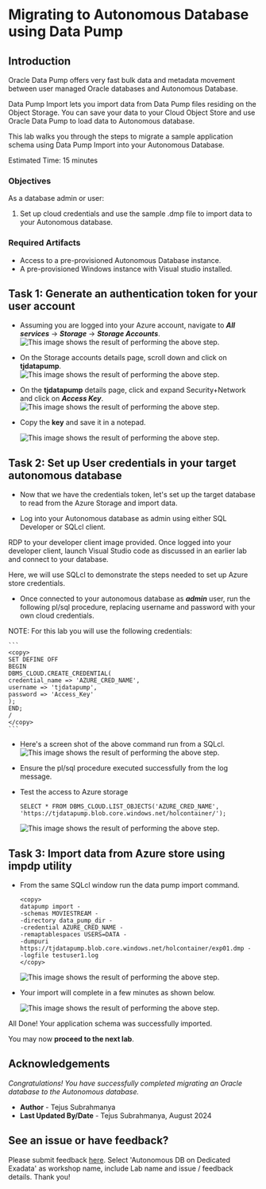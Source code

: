 # Migrating to Autonomous Database using Data Pump

## Introduction
Oracle Data Pump offers very fast bulk data and metadata movement between user managed Oracle databases and Autonomous Database.

Data Pump Import lets you import data from Data Pump files residing on the Object Storage. You can save your data to your Cloud Object Store and use Oracle Data Pump to load data to Autonomous database.

This lab walks you through the steps to migrate a sample application schema using Data Pump Import into your Autonomous Database.

Estimated Time: 15 minutes


### Objectives

As a database admin or user:
1. Set up cloud credentials and use the sample .dmp file to import data to your Autonomous database.


### Required Artifacts
- Access to a pre-provisioned Autonomous Database instance.
- A pre-provisioned Windows instance with Visual studio installed.


## Task 1: Generate an authentication token for your user account

- Assuming you are logged into your Azure account, navigate to ***All services*** -> ***Storage*** -> ***Storage Accounts***.
    ![This image shows the result of performing the above step.](./images/storage.png " ") 

- On the Storage accounts details page, scroll down and click on **tjdatapump**.
    ![This image shows the result of performing the above step.](./images/storage2.png " ")

- On the **tjdatapump** details page, click and expand Security+Network and click on ***Access Key***.
    ![This image shows the result of performing the above step.](./images/storage3.png " ")

- Copy the **key** and save it in a notepad.

    ![This image shows the result of performing the above step.](./images/storage4.png " ")

## Task 2: Set up User credentials in your target autonomous database

- Now that we have the credentials token, let's set up the target database to read from the Azure Storage and import data.

- Log into your Autonomous database as admin using either SQL Developer or SQLcl client.

RDP to your developer client image provided. Once logged into your developer client, launch Visual Studio code as discussed in an earlier lab and connect to your database.

Here, we will use SQLcl to demonstrate the steps needed to set up Azure store credentials.

- Once connected to your autonomous database as ***admin*** user, run the following pl/sql procedure, replacing username and password with your own cloud credentials.

NOTE: For this lab you will use the following credentials:

    ```
    <copy>
    SET DEFINE OFF
    BEGIN
    DBMS_CLOUD.CREATE_CREDENTIAL(
    credential_name => 'AZURE_CRED_NAME',
    username => 'tjdatapump',
    password => 'Access_Key'
    );
    END;
    /
    </copy>
    ```

- Here's a screen shot of the above command run from a SQLcl.
    ![This image shows the result of performing the above step.](./images/credentials.png " ")

- Ensure the pl/sql procedure executed successfully from the log message.

- Test the access to Azure storage

    ```
    SELECT * FROM DBMS_CLOUD.LIST_OBJECTS('AZURE_CRED_NAME', 'https://tjdatapump.blob.core.windows.net/holcontainer/');
    ```

    ![This image shows the result of performing the above step.](./images/credentials1.png " ")

## Task 3: Import data from Azure store using impdp utility

- From the same SQLcl window run the data pump import command.

    ```
    <copy>
    datapump import -
    -schemas MOVIESTREAM -
    -directory data_pump_dir -
    -credential AZURE_CRED_NAME -
    -remaptablespaces USERS=DATA -
    -dumpuri https://tjdatapump.blob.core.windows.net/holcontainer/exp01.dmp -
    -logfile testuser1.log
    </copy>
    ```

    ![This image shows the result of performing the above step.](./images/import.png " ")

- Your import will complete in a few minutes as shown below.

    
    ![This image shows the result of performing the above step.](./images/import1.png " ")

All Done! Your application schema was successfully imported.

You may now **proceed to the next lab**.

## Acknowledgements

*Congratulations! You have successfully completed migrating an Oracle database to the Autonomous database.*

- **Author** - Tejus Subrahmanya
- **Last Updated By/Date** - Tejus Subrahmanya, August 2024

## See an issue or have feedback?
Please submit feedback [here](https://apexapps.oracle.com/pls/apex/f?p=133:1:::::P1_FEEDBACK:1).   Select 'Autonomous DB on Dedicated Exadata' as workshop name, include Lab name and issue / feedback details. Thank you!
